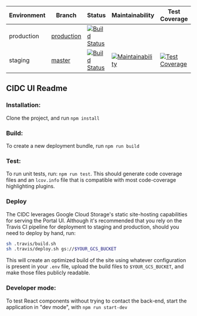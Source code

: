 | Environment | Branch                                                                   | Status                                                                                                                                | Maintainability | Test Coverage |
| ----------- | ------------------------------------------------------------------------ | ------------------------------------------------------------------------------------------------------------------------------------- | ---- | ---- |
| production  | [production](https://github.com/CIMAC-CIDC/cidc-ui/tree/production) | [![Build Status](https://travis-ci.org/CIMAC-CIDC/cidc-ui.svg?branch=production)](https://travis-ci.org/CIMAC-CIDC/cidc-ui)                                                                                                                                                                   ||                                                                                                                                                               |
| staging     | [master](https://github.com/CIMAC-CIDC/cidc-ui)                     | [![Build Status](https://travis-ci.org/CIMAC-CIDC/cidc-ui.svg?branch=master)](https://travis-ci.org/CIMAC-CIDC/cidc-ui)     | [![Maintainability](https://api.codeclimate.com/v1/badges/5b511fb97b4e48906501/maintainability)](https://codeclimate.com/github/CIMAC-CIDC/cidc-ui/maintainability) | [![Test Coverage](https://api.codeclimate.com/v1/badges/5b511fb97b4e48906501/test_coverage)](https://codeclimate.com/github/CIMAC-CIDC/cidc-ui/test_coverage) |

## CIDC UI Readme

### Installation:

Clone the project, and run `npm install`

### Build:

To create a new deployment bundle, run `npm run build`

### Test:

To run unit tests, run: `npm run test`. This should generate code coverage files and an `lcov.info` file that is compatible with most code-coverage highlighting plugins.

### Deploy

The CIDC leverages Google Cloud Storage's static site-hosting capabilities for serving the Portal UI. Although it's recommended that you rely on the Travis CI pipeline for deployment to staging and production, should you need to deploy by hand, run:

```bash
sh .travis/build.sh
sh .travis/deploy.sh gs://$YOUR_GCS_BUCKET
```

This will create an optimized build of the site using whatever configuration is present in your `.env` file, upload the build files to `$YOUR_GCS_BUCKET`, and make those files publicly readable.

### Developer mode:

To test React components without trying to contact the back-end, start the application in "dev mode", with `npm run start-dev`
